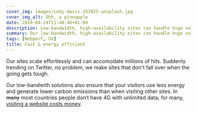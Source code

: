 ```yaml
---
cover_img: images/cody-davis-253925-unsplash.jpg
cover_img_alt: Ohh, a pineapple
date: 2020-04-24T11:48:46+01:00
description: Low-bandwidth, high-availability sites can handle huge volumes of traffic and still deliver your content quickly.
summary: Our low-bandwidth, high-availability sites can handle huge volumes of traffic and still ensure your content gets to your users as quickly as possible.
tags: [Webperf, UX]
title: Fast & energy efficient
---
```


Our sites scale effortlessly and can accomodate millions of hits. Suddenly trending on Twitter, no problem, we make sites that don't fall over when the going gets tough.

Our low-bandwith solutions also ensure that your visitors use less energy and generate lower carbon emissions than when visiting other sites. In <del>many</del> most countries people don‘t have 4G with unlimited data; for many, [visiting a website costs money](https://whatdoesmysitecost.com/).
